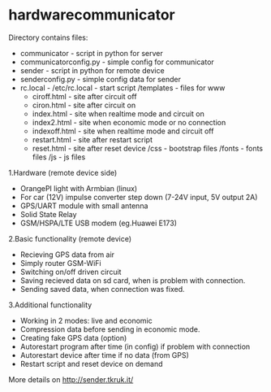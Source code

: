 # hardwarecommunicator

Directory contains files:
  - communicator             - script in python for server
  - communicatorconfig.py    - simple config for communicator
  - sender                   - script in python for remote device
  - senderconfig.py          - simple config data for sender
  - rc.local                 - /etc/rc.local - start script
  /templates - files for www
    - ciroff.html     - site after circuit off
    - ciron.html      - site after circuit on
    - index.html      - site when realtime mode and circuit on
    - index2.html     - site when economic mode or no connection
    - indexoff.html   - site when realtime mode and circuit off
    - restart.html    - site after restart script
    - reset.html      - site after reset device
    /css     - bootstrap files
    /fonts   - fonts files
    /js      - js files

1.Hardware (remote device side)
- OrangePI light with Armbian (linux)
- For car (12V) impulse converter step down (7-24V input, 5V output 2A)
- GPS/UART module with small antenna
- Solid State Relay
- GSM/HSPA/LTE USB modem (eg.Huawei E173)

2.Basic functionality (remote device)
- Recieving GPS data from air
- Simply router GSM-WiFi
- Switching on/off driven circuit
- Saving recieved data on sd card, when is problem with connection.
- Sending saved data, when connection was fixed.

3.Additional functionality
- Working in 2 modes: live and economic
- Compression data before sending in economic mode.
- Creating fake GPS data (option)
- Autorestart program after time (in config) if problem with connection
- Autorestart device after time if no data (from GPS)
- Restart script and reset device on demand

More details on http://sender.tkruk.it/
